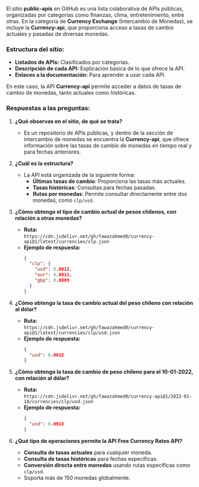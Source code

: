 El sitio **public-apis** en GitHub es una lista colaborativa de APIs públicas, organizadas por categorías como finanzas, clima, entretenimiento, entre otras. En la categoría de **Currency Exchange** (Intercambio de Monedas), se incluye la **Currency-api**, que proporciona acceso a tasas de cambio actuales y pasadas de diversas monedas.

### Estructura del sitio:
- **Listados de APIs:** Clasificados por categorías.
- **Descripción de cada API:** Explicación básica de lo que ofrece la API.
- **Enlaces a la documentación:** Para aprender a usar cada API.
  
En este caso, la API **Currency-api** permite acceder a datos de tasas de cambio de monedas, tanto actuales como históricas.

### Respuestas a las preguntas:

1. **¿Qué observas en el sitio, de qué se trata?**
   - Es un repositorio de APIs públicas, y dentro de la sección de intercambio de monedas se encuentra la **Currency-api**, que ofrece información sobre las tasas de cambio de monedas en tiempo real y para fechas anteriores.

2. **¿Cuál es la estructura?**
   - La API está organizada de la siguiente forma:
     - **Últimas tasas de cambio**: Proporciona las tasas más actuales.
     - **Tasas históricas**: Consultas para fechas pasadas.
     - **Rutas por monedas**: Permite consultar directamente entre dos monedas, como `clp/usd`.

3. **¿Cómo obtengo el tipo de cambio actual de pesos chilenos, con relación a otras monedas?**
   - **Ruta:**  
     `https://cdn.jsdelivr.net/gh/fawazahmed0/currency-api@1/latest/currencies/clp.json`
   - **Ejemplo de respuesta:**
     ```json
     {
       "clp": {
         "usd": 0.0012,
         "eur": 0.0011,
         "gbp": 0.0009
       }
     }
     ```

4. **¿Cómo obtengo la tasa de cambio actual del peso chileno con relación al dólar?**
   - **Ruta:**  
     `https://cdn.jsdelivr.net/gh/fawazahmed0/currency-api@1/latest/currencies/clp/usd.json`
   - **Ejemplo de respuesta:**
     ```json
     {
       "usd": 0.0012
     }
     ```

5. **¿Cómo obtengo la tasa de cambio de peso chileno para el 10-01-2022, con relación al dólar?**
   - **Ruta:**  
     `https://cdn.jsdelivr.net/gh/fawazahmed0/currency-api@1/2022-01-10/currencies/clp/usd.json`
   - **Ejemplo de respuesta:**
     ```json
     {
       "usd": 0.0013
     }
     ```

6. **¿Qué tipo de operaciones permite la API Free Currency Rates API?**
   - **Consulta de tasas actuales** para cualquier moneda.
   - **Consulta de tasas históricas** para fechas específicas.
   - **Conversión directa entre monedas** usando rutas específicas como `clp/usd`.
   - Soporta más de 150 monedas globalmente.